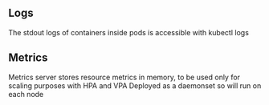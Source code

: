 ## Logs

The stdout logs of containers inside pods is accessible with kubectl logs <podname> <containername>

## Metrics

Metrics server stores resource metrics in memory, to be used only for scaling purposes with HPA and VPA
Deployed as a daemonset so will run on each node